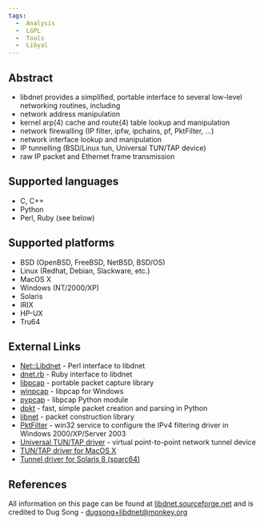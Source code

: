 ```yaml
---
tags:
  -  Analysis
  -  LGPL
  -  Tools
  -  Libyal 
---
```

## Abstract

- libdnet provides a simplified, portable interface to several low-level
  networking routines, including
- network address manipulation
- kernel arp(4) cache and route(4) table lookup and manipulation
- network firewalling (IP filter, ipfw, ipchains, pf, PktFilter, ...)
- network interface lookup and manipulation
- IP tunnelling (BSD/Linux tun, Universal TUN/TAP device)
- raw IP packet and Ethernet frame transmission

## Supported languages

- C, C++
- Python
- Perl, Ruby (see below)

## Supported platforms

- BSD (OpenBSD, FreeBSD, NetBSD, BSD/OS)
- Linux (Redhat, Debian, Slackware, etc.)
- MacOS X
- Windows (NT/2000/XP)
- Solaris
- IRIX
- HP-UX
- Tru64

## External Links

- [Net::Libdnet](http://search.cpan.org/~vman/Net-Libdnet-0.01/) - Perl
  interface to libdnet
- [dnet.rb](http://www.shmoo.com/~bmc/software/ruby/ruby-dnet/) - Ruby
  interface to libdnet
- [libpcap](http://www.tcpdump.org/) - portable packet capture library
- [winpcap](http://winpcap.polito.it/) - libpcap for Windows
- [pypcap](http://monkey.org/~dugsong/pypcap/) - libpcap Python module
- [dpkt](http://monkey.org/~dugsong/dpkt/) - fast, simple packet
  creation and parsing in Python
- [libnet](http://www.packetfactory.net/projects/libnet/) - packet
  construction library
- [PktFilter](http://www.hsc.fr/ressources/outils/pktfilter/index.html.en) -
  win32 service to configure the IPv4 filtering driver in Windows
  2000/XP/Server 2003
- [Universal TUN/TAP driver](http://vtun.sourceforge.net/tun/) - virtual
  point-to-point network tunnel device
- [TUN/TAP driver for MacOS
  X](http://www-user.rhrk.uni-kl.de/~nissler/tuntap/)
- [Tunnel driver for Solaris 8
  (sparc64)](http://libdnet.sourceforge.net/tun-1.1-sol80.sparc64.gz)

## References

All information on this page can be found at
[libdnet.sourceforge.net](http://libdnet.sourceforge.net/) and is
credited to Dug Song - dugsong+libdnet@monkey.org